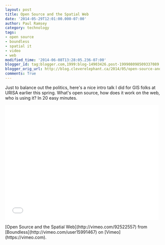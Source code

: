 ```yaml
---
layout: post
title: Open Source and the Spatial Web
date: '2014-05-29T12:01:00.000-07:00'
author: Paul Ramsey
category: technology
tags:
- open source
- boundless
- spatial it
- video
- web
modified_time: '2014-06-08T13:28:05.236-07:00'
blogger_id: tag:blogger.com,1999:blog-14903426.post-199908098509337089
blogger_orig_url: http://blog.cleverelephant.ca/2014/05/open-source-and-spatial-web.html
comments: True
---
```


<p>Just to balance out the politics, here's a nice intro talk I did for GIS folks at URISA earlier this spring. What's open source, how does it work on the web, who is using it? In 20 easy minutes.</p> <iframe src="//player.vimeo.com/video/92522557" width="500" height="375" frameborder="0" webkitallowfullscreen mozallowfullscreen allowfullscreen></iframe> <p>[Open Source and the Spatial Web](http://vimeo.com/92522557) from [Boundless](http://vimeo.com/user15991467) on [Vimeo](https://vimeo.com).

&nbsp;</p>